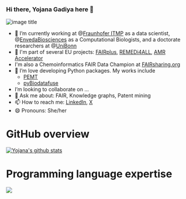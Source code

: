 ### Hi there, Yojana Gadiya here 👋

![image title](https://rushter.com/counter.svg)


- 🔭 I’m currently working at @[Fraunhofer ITMP](https://www.itmp.fraunhofer.de/) as a data scientist, @[EnvedaBiosciences](https://www.envedabio.com/) as a Computational Biologists, and a doctorate researchers at @[UniBonn](https://www.b-it-center.de/)
- 👯 I'm part of several EU projects: [FAIRplus](https://fairplus-project.eu/), [REMEDi4ALL](https://remedi4all.org/), [AMR Accelerator](https://amr-accelerator.eu/)
- I'm also a Chemoinformatics FAIR Data Champion at [FAIRsharing.org](https://fairsharing.org/)
- 🌱 I’m love developing Python packages. My works include
  - [PEMT](https://pypi.org/project/PEMT/)
  - [pyBiodatafuse](https://pypi.org/project/pyBiodatafuse/)
-  I’m looking to collaborate on ...
- 💬 Ask me about: FAIR, Knowledge graphs, Patent mining
- 📫 How to reach me: [LinkedIn](https://www.linkedin.com/in/yojana-gadiya-477739113/), [X](https://twitter.com/YojanaGadiya)
- 😄 Pronouns: She/her

# GitHub overview
<a href="https://github.com/anuraghazra/github-readme-stats"><img align="center" src="https://github-readme-stats.vercel.app/api?username=yojanagadiya&hide=contribs,issues&show_icons=true&hide_border=true" alt="Yojana's github stats" /></a> 

# Programming language expertise
<a href="https://github.com/anuraghazra/github-readme-stats"><img align="center" src="https://github-readme-stats.vercel.app/api/top-langs/?username=yojanagadiya&layout=compact&hide_border=true" /></a>
